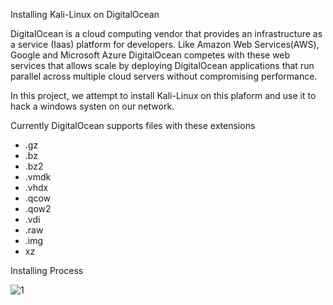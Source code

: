 Installing Kali-Linux on DigitalOcean

DigitalOcean is a cloud computing vendor that provides an infrastructure as a service (Iaas) platform for developers. Like Amazon Web Services(AWS), Google and Microsoft Azure DigitalOcean competes with these web services that allows scale by deploying DigitalOcean applications that run parallel across multiple cloud servers without compromising performance.

In this project, we attempt to install Kali-Linux on this plaform and use it to hack a windows systen on our network.


Currently DigitalOcean supports files with these extensions

* .gz
* .bz
* .bz2
* .vmdk
* .vhdx
* .qcow
* .qow2
* .vdi
* .raw
* .img
* xz


Installing Process

![1](https://user-images.githubusercontent.com/64130406/143523086-0d36853e-93ee-4d54-9515-9a96169e5846.JPG)
